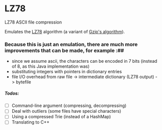 # LZ78
LZ78 ASCII file compression

Emulates the [LZ78](https://en.wikipedia.org/wiki/LZ77_and_LZ78) algorithm (a variant of [Gzip's algorithm](http://www.gzip.org/algorithm.txt)).

### Because this is just an emulation, there are much more improvements that can be made, for example :##
  - since we assume ascii, the characters can be encoded in 7 bits (instead of 8, as this Java implementation was)
  - substituting integers with pointers in dictionary entries
  - file I/O overhead from raw file -> intermediate dictionary (LZ78 output) -> bytefile
 
 
##### Todos:
  - [ ] Command-line argument (compressing, decompressing)
  - [ ] Deal with outliers (some files have special characters)
  - [ ] Using a compressed Trie (instead of a HashMap)
  - [ ] Translating to C++
